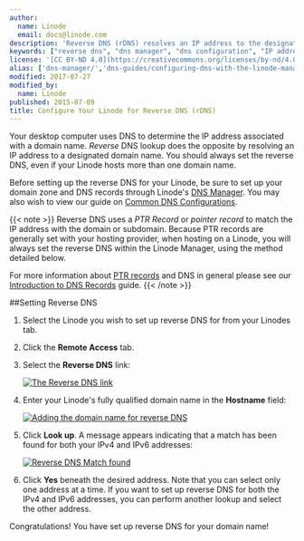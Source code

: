 ```yaml
---
author:
  name: Linode
  email: docs@linode.com
description: 'Reverse DNS (rDNS) resolves an IP address to the designated domain name. This guide will teach you how to set it up.'
keywords: ["reverse dns", "dns manager", "dns configuration", "IP address", "PTR record"]
license: '[CC BY-ND 4.0](https://creativecommons.org/licenses/by-nd/4.0)'
alias: ['dns-manager/','dns-guides/configuring-dns-with-the-linode-manager/','networking/dns/setting-reverse-dns/','networking/Setting-Up-Reverse-DNS-Lookup/','networking/configure-your-linode-for-reverse-dns/']
modified: 2017-07-27
modified_by:
  name: Linode
published: 2015-07-09
title: Configure Your Linode for Reverse DNS (rDNS)
---
```


Your desktop computer uses DNS to determine the IP address associated with a domain name. *Reverse* DNS lookup does the opposite by resolving an IP address to a designated domain name. You should always set the reverse DNS, even if your Linode hosts more than one domain name.

Before setting up the reverse DNS for your Linode, be sure to set up your domain zone and DNS records through Linode's [DNS Manager](/docs/networking/dns/dns-manager). You may also wish to view our guide on [Common DNS Configurations](/docs/networking/dns/common-dns-configurations).

{{< note >}}
Reverse DNS uses a *PTR Record* or *pointer record* to match the IP address with the domain or subdomain. Because PTR records are generally set with your hosting provider, when hosting on a Linode, you will always set the reverse DNS within the Linode Manager, using the method detailed below.

For more information about [PTR records](/docs/networking/dns/introduction-to-dns-records#ptr) and DNS in general please see our [Introduction to DNS Records](/docs/networking/dns/introduction-to-dns-records) guide.
{{< /note >}}

##Setting Reverse DNS

1.  Select the Linode you wish to set up reverse DNS for from your Linodes tab.
2.  Click the **Remote Access** tab.
3.  Select the **Reverse DNS** link:

	[![The Reverse DNS link](/docs/assets/1709-remoteaccess_reversedns.png)](/docs/assets/1709-remoteaccess_reversedns.png)

4.  Enter your Linode's fully qualified domain name in the **Hostname** field:

	[![Adding the domain name for reverse DNS](/docs/assets/1706-ptr_lookup_marked.png)](/docs/assets/1706-ptr_lookup_marked.png)

5.  Click **Look up**. A message appears indicating that a match has been found for both your IPv4 and IPv6 addresses:

	[![Reverse DNS Match found](/docs/assets/1707-ptr_lookup_match_found.png)](/docs/assets/1707-ptr_lookup_match_found.png)

6.  Click **Yes** beneath the desired address. Note that you can select only one address at a time. If you want to set up reverse DNS for both the IPv4 and IPv6 addresses, you can perform another lookup and select the other address.

Congratulations! You have set up reverse DNS for your domain name!



